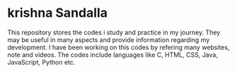 # krishna Sandalla
This repository stores the codes i study and practice in my journey.
They may be useful in many aspects and provide information regarding my development. 
I have been working on this codes by refering many websites, note and videos.
The codes include languages like C, HTML, CSS, Java, JavaScript, Python etc.
